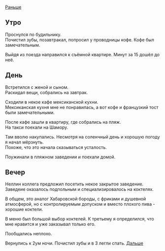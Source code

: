 [Раньше](2020.08.20.md)  
## Утро
Проснулся по будильнику.  
Почистил зубы, позавтракал, попросил у проводницы кофе. Кофе был замечательным.

Выйдя из поезда направился к съёмной квартире. Минут за 15 дошёл до неё.
## День
Встретился с женой и сыном.  
Раскидал вещи, собрались на завтрак.

Сходили в некое кафе мексиканской кухни.  
Мексиканская кухня мне не понравилась, а вот кофе и французкий тост были замечательными.

После кафе зашли в квартиру, где собрались на пляж.  
На такси поехали на Шамору.

Там вволю накупались. Несмотря на соленчный день и хорошую погоду я начал мёрзнуть.  
Похоже, что это начала сказываться усталость.

Поужинали в пляжном заведении и поехали домой.
## Вечер
Неллин коллега предложил посетить некое закрытое заведение.  
Заведеие оказалось подпольным и специализировалось на коктелях.

В общем, это аналог Хабаровской бороды, с фриками и душевной атмосферой, но с контролируемым допуском и вместо плохого пива - хорошие коктели.

В меню был большой выбор коктелей. К третьему я определился, что мне нравится и уже заказывал только его.

Пообщались неплохо.

Вернулись к 2ум ночи. Почистил зубы и в 3 легли спать.
[Дальше](2020.08.22.md)
